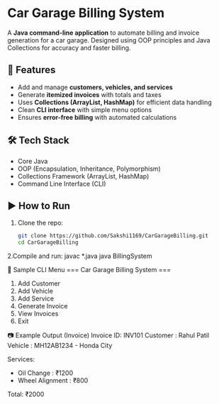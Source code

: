 # Car Garage Billing System  

A **Java command-line application** to automate billing and invoice generation for a car garage. Designed using OOP principles and Java Collections for accuracy and faster billing.  

## 🚀 Features  
- Add and manage **customers, vehicles, and services**  
- Generate **itemized invoices** with totals and taxes  
- Uses **Collections (ArrayList, HashMap)** for efficient data handling  
- Clean **CLI interface** with simple menu options  
- Ensures **error-free billing** with automated calculations  

## 🛠 Tech Stack  
- Core Java  
- OOP (Encapsulation, Inheritance, Polymorphism)  
- Collections Framework (ArrayList, HashMap)  
- Command Line Interface (CLI)  

## ▶️ How to Run  
1. Clone the repo:  
   ```bash
   git clone https://github.com/Sakshi1169/CarGarageBilling.git
   cd CarGarageBilling
2.Compile and run:
javac *.java
java BillingSystem

📌 Sample CLI Menu
=== Car Garage Billing System ===
1) Add Customer
2) Add Vehicle
3) Add Service
4) Generate Invoice
5) View Invoices
0) Exit

📷 Example Output (Invoice)
Invoice ID: INV101
Customer : Rahul Patil
Vehicle  : MH12AB1234 - Honda City

Services:
- Oil Change       : ₹1200
- Wheel Alignment  : ₹800

Total: ₹2000

